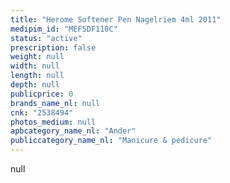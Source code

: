 ```yaml
---
title: "Herome Softener Pen Nagelriem 4ml 2011"
medipim_id: "MEF5DF110C"
status: "active"
prescription: false
weight: null
width: null
length: null
depth: null
publicprice: 0
brands_name_nl: null
cnk: "2538494"
photos_medium: null
apbcategory_name_nl: "Ander"
publiccategory_name_nl: "Manicure & pedicure"
---
```

null
